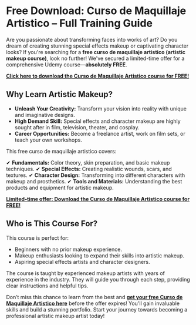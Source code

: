 # Free Download: Curso de Maquillaje Artistico – Full Training Guide

Are you passionate about transforming faces into works of art? Do you dream of creating stunning special effects makeup or captivating character looks? If you're searching for a **free curso de maquillaje artistico (artistic makeup course)**, look no further! We've secured a limited-time offer for a comprehensive Udemy course—**absolutely FREE**.

[**Click here to download the Curso de Maquillaje Artistico course for FREE!**](https://udemywork.com/curso-de-maquillaje-artistico)

## Why Learn Artistic Makeup?

- **Unleash Your Creativity:** Transform your vision into reality with unique and imaginative designs.
- **High Demand Skill:** Special effects and character makeup are highly sought after in film, television, theater, and cosplay.
- **Career Opportunities:** Become a freelance artist, work on film sets, or teach your own workshops.

This free curso de maquillaje artistico covers:

✔ **Fundamentals:** Color theory, skin preparation, and basic makeup techniques.
✔ **Special Effects:** Creating realistic wounds, scars, and textures.
✔ **Character Design:** Transforming into different characters with makeup and prosthetics.
✔ **Tools and Materials:** Understanding the best products and equipment for artistic makeup.

[**Limited-time offer: Download the Curso de Maquillaje Artistico course for FREE!**](https://udemywork.com/curso-de-maquillaje-artistico)

## Who is This Course For?

This course is perfect for:

*   Beginners with no prior makeup experience.
*   Makeup enthusiasts looking to expand their skills into artistic makeup.
*   Aspiring special effects artists and character designers.

The course is taught by experienced makeup artists with years of experience in the industry. They will guide you through each step, providing clear instructions and helpful tips.

Don’t miss this chance to learn from the best and **[get your free Curso de Maquillaje Artistico here](https://udemywork.com/curso-de-maquillaje-artistico)** before the offer expires! You'll gain invaluable skills and build a stunning portfolio. Start your journey towards becoming a professional artistic makeup artist today!
